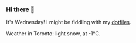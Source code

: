 ### Hi there :wave:

It's Wednesday! I might be fiddling with my [dotfiles](https://github.com/bewuethr/dotfiles).

Weather in Toronto: light snow, at -1°C.
